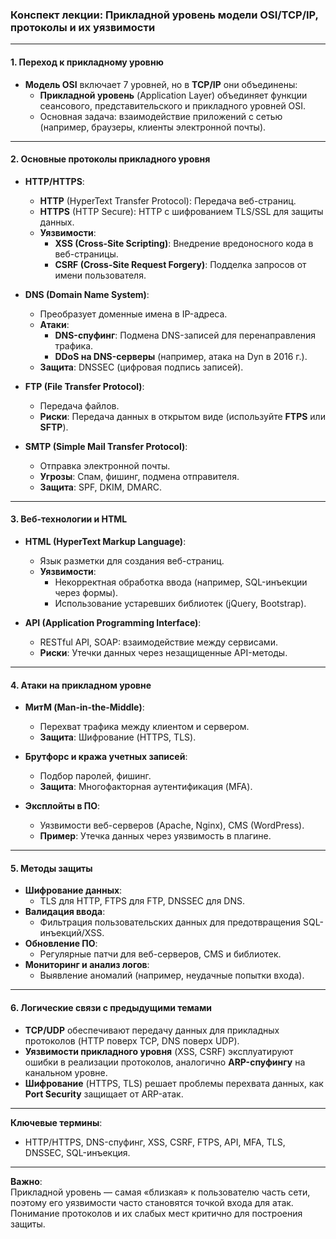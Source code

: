 ### Конспект лекции: Прикладной уровень модели OSI/TCP/IP, протоколы и их уязвимости

---

#### **1. Переход к прикладному уровню**
- **Модель OSI** включает 7 уровней, но в **TCP/IP** они объединены:  
  - **Прикладной уровень** (Application Layer) объединяет функции сеансового, представительского и прикладного уровней OSI.  
  - Основная задача: взаимодействие приложений с сетью (например, браузеры, клиенты электронной почты).  

---

#### **2. Основные протоколы прикладного уровня**
- **HTTP/HTTPS**:  
  - **HTTP** (HyperText Transfer Protocol): Передача веб-страниц.  
  - **HTTPS** (HTTP Secure): HTTP с шифрованием TLS/SSL для защиты данных.  
  - **Уязвимости**:  
    - **XSS (Cross-Site Scripting)**: Внедрение вредоносного кода в веб-страницы.  
    - **CSRF (Cross-Site Request Forgery)**: Подделка запросов от имени пользователя.  

- **DNS (Domain Name System)**:  
  - Преобразует доменные имена в IP-адреса.  
  - **Атаки**:  
    - **DNS-спуфинг**: Подмена DNS-записей для перенаправления трафика.  
    - **DDoS на DNS-серверы** (например, атака на Dyn в 2016 г.).  
  - **Защита**: DNSSEC (цифровая подпись записей).  

- **FTP (File Transfer Protocol)**:  
  - Передача файлов.  
  - **Риски**: Передача данных в открытом виде (используйте **FTPS** или **SFTP**).  

- **SMTP (Simple Mail Transfer Protocol)**:  
  - Отправка электронной почты.  
  - **Угрозы**: Спам, фишинг, подмена отправителя.  
  - **Защита**: SPF, DKIM, DMARC.  

---

#### **3. Веб-технологии и HTML**
- **HTML (HyperText Markup Language)**:  
  - Язык разметки для создания веб-страниц.  
  - **Уязвимости**:  
    - Некорректная обработка ввода (например, SQL-инъекции через формы).  
    - Использование устаревших библиотек (jQuery, Bootstrap).  

- **API (Application Programming Interface)**:  
  - RESTful API, SOAP: взаимодействие между сервисами.  
  - **Риски**: Утечки данных через незащищенные API-методы.  

---

#### **4. Атаки на прикладном уровне**
- **МитМ (Man-in-the-Middle)**:  
  - Перехват трафика между клиентом и сервером.  
  - **Защита**: Шифрование (HTTPS, TLS).  

- **Брутфорс и кража учетных записей**:  
  - Подбор паролей, фишинг.  
  - **Защита**: Многофакторная аутентификация (MFA).  

- **Эксплойты в ПО**:  
  - Уязвимости веб-серверов (Apache, Nginx), CMS (WordPress).  
  - **Пример**: Утечка данных через уязвимость в плагине.  

---

#### **5. Методы защиты**
- **Шифрование данных**:  
  - TLS для HTTP, FTPS для FTP, DNSSEC для DNS.  
- **Валидация ввода**:  
  - Фильтрация пользовательских данных для предотвращения SQL-инъекций/XSS.  
- **Обновление ПО**:  
  - Регулярные патчи для веб-серверов, CMS и библиотек.  
- **Мониторинг и анализ логов**:  
  - Выявление аномалий (например, неудачные попытки входа).  

---

#### **6. Логические связи с предыдущими темами**
- **TCP/UDP** обеспечивают передачу данных для прикладных протоколов (HTTP поверх TCP, DNS поверх UDP).  
- **Уязвимости прикладного уровня** (XSS, CSRF) эксплуатируют ошибки в реализации протоколов, аналогично **ARP-спуфингу** на канальном уровне.  
- **Шифрование** (HTTPS, TLS) решает проблемы перехвата данных, как **Port Security** защищает от ARP-атак.  

---

**Ключевые термины**:  
- HTTP/HTTPS, DNS-спуфинг, XSS, CSRF, FTPS, API, MFA, TLS, DNSSEC, SQL-инъекция.  

---

**Важно**:  
Прикладной уровень — самая «близкая» к пользователю часть сети, поэтому его уязвимости часто становятся точкой входа для атак. Понимание протоколов и их слабых мест критично для построения защиты.
